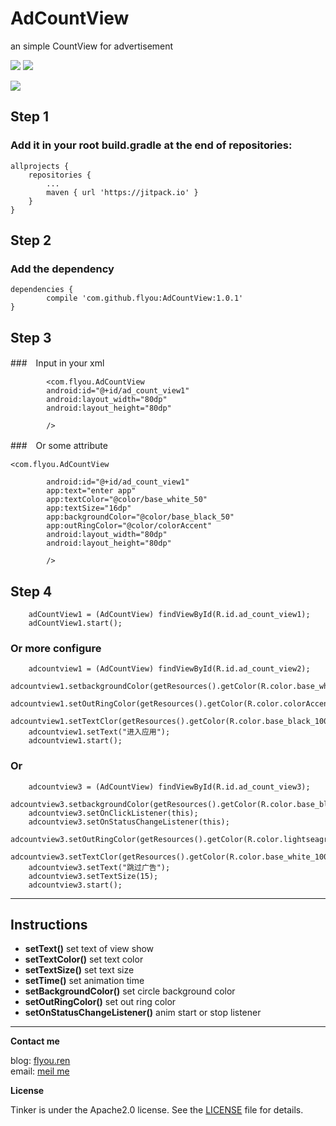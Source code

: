 # AdCountView
an simple CountView for advertisement

![](http://ww4.sinaimg.cn/large/a2f7c645jw1fcti0d34kog204t048myd.gif)
![](http://ww1.sinaimg.cn/large/a2f7c645jw1fcti0iluarg204t048q3y.gif)

![](http://ww1.sinaimg.cn/large/a2f7c645jw1fcti0oal4mg20a60a5td7.gif)

## Step 1

### Add it in your root build.gradle at the end of repositories:

	allprojects {
		repositories {
			...
			maven { url 'https://jitpack.io' }
		}
	}
## Step 2
### Add the dependency

	dependencies {
	        compile 'com.github.flyou:AdCountView:1.0.1'
	}

## Step 3

###　Input in your xml
 
 			<com.flyou.AdCountView
            android:id="@+id/ad_count_view1"
            android:layout_width="80dp"
            android:layout_height="80dp"

            />

###　Or some attribute

    <com.flyou.AdCountView

            android:id="@+id/ad_count_view1"
            app:text="enter app"
            app:textColor="@color/base_white_50"
            app:textSize="16dp"
            app:backgroundColor="@color/base_black_50"
            app:outRingColor="@color/colorAccent"
            android:layout_width="80dp"
            android:layout_height="80dp"

            />

## Step 4

 		adCountView1 = (AdCountView) findViewById(R.id.ad_count_view1);
        adCountView1.start();

### Or more configure
      	adcountview1 = (AdCountView) findViewById(R.id.ad_count_view2);
        adcountview1.setbackgroundColor(getResources().getColor(R.color.base_white_80));
        adcountview1.setOutRingColor(getResources().getColor(R.color.colorAccent));
        adcountview1.setTextClor(getResources().getColor(R.color.base_black_100));
        adcountview1.setText("进入应用");
        adcountview1.start();

### Or
        adcountview3 = (AdCountView) findViewById(R.id.ad_count_view3);
        adcountview3.setbackgroundColor(getResources().getColor(R.color.base_black_30));
        adcountview3.setOnClickListener(this);
        adcountview3.setOnStatusChangeListener(this);
        adcountview3.setOutRingColor(getResources().getColor(R.color.lightseagreen));
        adcountview3.setTextClor(getResources().getColor(R.color.base_white_100));
        adcountview3.setText("跳过广告");
        adcountview3.setTextSize(15);
        adcountview3.start();


----------
## Instructions

- **setText()** 	set text of view show
- **setTextColor()** set text color
- **setTextSize()** set text size
- **setTime()** set animation time
- **setBackgroundColor()** set circle background color
- **setOutRingColor()** set out ring color
- **setOnStatusChangeListener()** anim start or stop listener

----------

**Contact me**

blog: [flyou.ren](http://flyou.ren)<br/>
email:  [meil me](mailto:fangjaylong@gmail.com)

**License**

Tinker is under the Apache2.0 license. See the [LICENSE](https://github.com/flyou/AdCountView/blob/master/LICENSE) file for details.

 